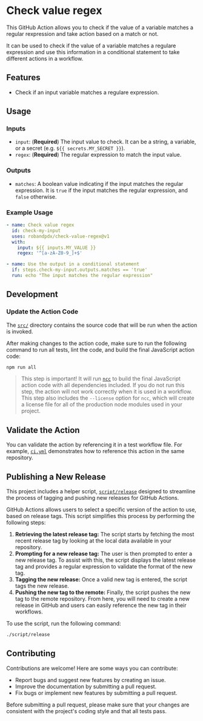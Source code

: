 # Check value regex

This GitHub Action allows you to check if the value of a variable matches a
regular rexpression and take action based on a match or not.

It can be used to check if the value of a variable matches a regulare expression
and use this information in a conditional statement to take different actions in
a workflow.

## Features

- Check if an input variable matches a regulare expression.

## Usage

### Inputs

- `input`: (**Required**) The input value to check. It can be a string, a
  variable, or a secret (e.g. `${{ secrets.MY_SECRET }}`).
- `regex`: (**Required**) The regular expression to match the input value.

### Outputs

- `matches`: A boolean value indicating if the input matches the regular
  expression. It is `true` if the input matches the regular expression, and
  `false` otherwise.

### Example Usage

```yaml
- name: Check value regex
  id: check-my-input
  uses: robandpdx/check-value-regex@v1
  with:
    input: ${{ inputs.MY_VALUE }}
    regex: '^[a-zA-Z0-9_]+$'

- name: Use the output in a conditional statement
  if: steps.check-my-input.outputs.matches == 'true'
  run: echo "The input matches the regular expression"
```

## Development

### Update the Action Code

The [`src/`](./src/) directory contains the source code that will be run when
the action is invoked.

After making changes to the action code, make sure to run the following command
to run all tests, lint the code, and build the final JavaScript action code:

```bash
npm run all
```

> This step is important! It will run [`ncc`](https://github.com/vercel/ncc) to
> build the final JavaScript action code with all dependencies included. If you
> do not run this step, the action will not work correctly when it is used in a
> workflow. This step also includes the `--license` option for `ncc`, which will
> create a license file for all of the production node modules used in your
> project.

## Validate the Action

You can validate the action by referencing it in a test workflow file. For
example, [`ci.yml`](./.github/workflows/ci.yml) demonstrates how to reference
this action in the same repository.

## Publishing a New Release

This project includes a helper script, [`script/release`](./script/release)
designed to streamline the process of tagging and pushing new releases for
GitHub Actions.

GitHub Actions allows users to select a specific version of the action to use,
based on release tags. This script simplifies this process by performing the
following steps:

1. **Retrieving the latest release tag:** The script starts by fetching the most
   recent release tag by looking at the local data available in your repository.
1. **Prompting for a new release tag:** The user is then prompted to enter a new
   release tag. To assist with this, the script displays the latest release tag
   and provides a regular expression to validate the format of the new tag.
1. **Tagging the new release:** Once a valid new tag is entered, the script tags
   the new release.
1. **Pushing the new tag to the remote:** Finally, the script pushes the new tag
   to the remote repository. From here, you will need to create a new release in
   GitHub and users can easily reference the new tag in their workflows.

To use the script, run the following command:

```bash
./script/release
```

## Contributing

Contributions are welcome! Here are some ways you can contribute:

- Report bugs and suggest new features by creating an issue.
- Improve the documentation by submitting a pull request.
- Fix bugs or implement new features by submitting a pull request.

Before submitting a pull request, please make sure that your changes are
consistent with the project's coding style and that all tests pass.
